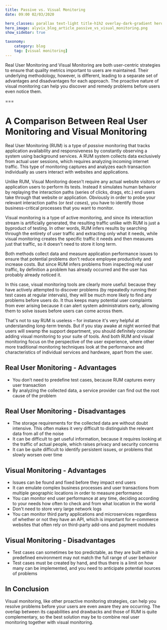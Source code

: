 ```yaml
---
title: Passive vs. Visual Monitoring
date: 09:00 02/03/2020

hero_classes: parallax text-light title-h1h2 overlay-dark-gradient hero-large
hero_image: alyvix_blog_article_passive_vs_visual_monitoring.png
show_sidebar: true

taxonomy:
    category: blog
    tag: [visual monitoring]
---
```


Real User Monitoring and Visual Monitoring are both user-centric strategies to ensure that quality metrics important to users are maintained. Their underlying methodology, however, is different, leading to a separate set of advantages and disadvantages for each approach. The proactive nature of visual monitoring can help you discover and remedy problems before users even notice them.

===

# A Comparison Between Real User Monitoring and Visual Monitoring

Real User Monitoring (RUM) is a type of *passive* monitoring that tracks application availability and responsiveness by constantly observing a system using background services. A RUM system collects data exclusively from actual user sessions, which requires analyzing incoming internet traffic. This type of monitoring captures and analyzes each transaction individually as users interact with websites and applications.

Unlike RUM, Visual Monitoring doesn’t require any actual website visitors or application users to perform its tests. Instead it simulates human behavior by replaying the interaction paths (series of clicks, drags, etc.) end users take through that website or application. Obviously in order to probe your relevant interaction paths (or *test cases*), you have to identify those business-critical processes that you want to monitor.

Visual monitoring is a type of active monitoring, and since its interaction stream is artificially generated, the resulting traffic unlike with RUM is just a byproduct of testing. In other words, RUM infers results by searching through the entirety of user traffic and extracting only what it needs, while visual monitoring creates the specific traffic it needs and then measures just that traffic, so it doesn't need to store it long term.

Both methods collect data and measure application performance issues to ensure that potential problems don't reduce employee productivity and increase costs. But since RUM infers problems from inspecting real user traffic, by definition a problem has already occurred and the user has probably already noticed it.

In this case, visual monitoring tools are clearly more useful: because they have actively attempted to discover problems (by repeatedly running their test cases at regular intervals), they will be much more likely to find any problems before users do. It thus keeps many potential user complaints from ever arising because it can alert system administrators early, allowing them to solve issues before users can come across them.

That's not to say RUM is useless – for instance it's very helpful at understanding long-term trends. But if you stay awake at night worried that users will swamp the support department, you should definitely consider adding visual monitoring to your suite of tools. And both RUM and visual monitoring focus on the perspective of the user experience, where other more traditional monitoring techniques look at the performance and characteristics of individual services and hardware, apart from the user.


## Real User Monitoring - Advantages

* You don’t need to predefine test cases, because RUM captures every user transaction
* By analyzing the collected data, a service provider can find out the root cause of the problem


## Real User Monitoring - Disadvantages

* The storage requirements for the collected data are without doubt intensive. This often makes it very difficult to distinguish the relevant data from all of the noise
* It can be difficult to get useful information, because it requires looking at the traffic of actual people, which raises privacy and security concerns
* It can be quite difficult to identify persistent issues, or problems that slowly worsen over time


## Visual Monitoring - Advantages

* Issues can be found and fixed before they impact end users
* It can emulate complex business processes and user transactions from multiple geographic locations in order to measure performance
* You can monitor end user performance at any time, deciding according to your needs how often to check and from what location in the world
* Don't need to store very large network logs
* You can monitor third party applications and microservices regardless of whether or not they have an API, which is important for e-commerce websites that often rely on third-party add-ons and payment modules


## Visual Monitoring - Disadvantages

* Test cases can sometimes be too predictable, as they are built within a predefined environment may not match the full range of user behavior
* Test cases must be created by hand, and thus there is a limit on how many can be implemented, and you need to anticipate potential sources of problems


## In Conclusion

Visual monitoring, like other proactive monitoring strategies, can help you resolve problems before your users are even aware they are occurring. The overlap between its capabilities and drawbacks and those of RUM is quite complementary, so the best solution may be to combine real user monitoring together with visual monitoring.
